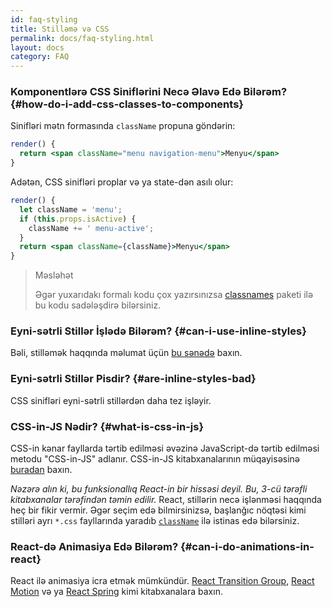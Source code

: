 ```yaml
---
id: faq-styling
title: Stilləmə və CSS
permalink: docs/faq-styling.html
layout: docs
category: FAQ
---
```


### Komponentlərə CSS Siniflərini Necə Əlavə Edə Bilərəm? {#how-do-i-add-css-classes-to-components}

Sinifləri mətn formasında `className` propuna göndərin:

```jsx
render() {
  return <span className="menu navigation-menu">Menyu</span>
}
```

Adətən, CSS sinifləri proplar və ya state-dən asılı olur:

```jsx
render() {
  let className = 'menu';
  if (this.props.isActive) {
    className += ' menu-active';
  }
  return <span className={className}>Menyu</span>
}
```

>Məsləhət
>
>Əgər yuxarıdakı formalı kodu çox yazırsınızsa [classnames](https://www.npmjs.com/package/classnames#usage-with-reactjs) paketi ilə bu kodu sadələşdirə bilərsiniz.

### Eyni-sətrli Stillər İşlədə Bilərəm? {#can-i-use-inline-styles}

Bəli, stilləmək haqqında məlumat üçün [bu sənədə](/docs/dom-elements.html#style) baxın.

### Eyni-sətrli Stillər Pisdir? {#are-inline-styles-bad}

CSS sinifləri eyni-sətrli stillərdən daha tez işləyir.

### CSS-in-JS Nədir? {#what-is-css-in-js}

CSS-in kənar fayllarda tərtib edilməsi əvəzinə JavaScript-də tərtib edilməsi metodu "CSS-in-JS" adlanır. CSS-in-JS kitabxanalarının müqayisəsinə [buradan](https://github.com/MicheleBertoli/css-in-js) baxın.

_Nəzərə alın ki, bu funksionallıq React-in bir hissəsi deyil. Bu, 3-cü tərəfli kitabxanalar tərəfindən təmin edilir._ React, stillərin necə işlənməsi haqqında heç bir fikir vermir. Əgər seçim edə bilmirsinizsə, başlanğıc nöqtəsi kimi stilləri ayrı `*.css` fayllarında yaradıb [`className`](/docs/dom-elements.html#classname) ilə istinas edə bilərsiniz.

### React-də Animasiya Edə Bilərəm? {#can-i-do-animations-in-react}

React ilə animasiya icra etmək mümkündür. [React Transition Group](https://reactcommunity.org/react-transition-group/), [React Motion](https://github.com/chenglou/react-motion) və ya [React Spring](https://github.com/react-spring/react-spring) kimi kitabxanalara baxın.
